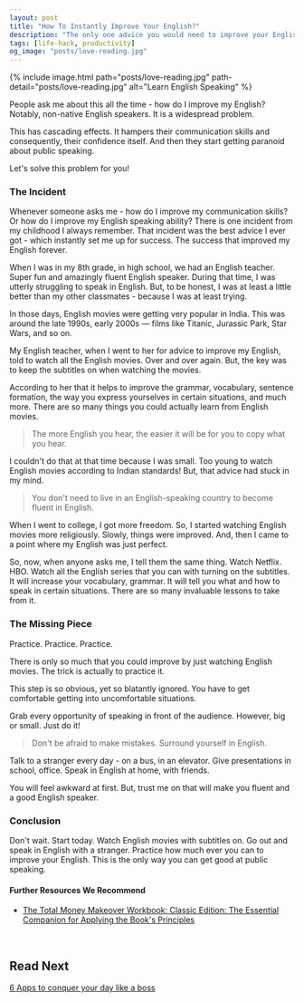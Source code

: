 ```yaml
---
layout: post
title: "How To Instantly Improve Your English?"
description: "The only one advice you would need to improve your English Speaking instantly."
tags: [life-hack, productivity]
og_image: "posts/love-reading.jpg"
---
```


{% include image.html path="posts/love-reading.jpg" path-detail="posts/love-reading.jpg" alt="Learn English Speaking" %}

People ask me about this all the time - how do I improve my English? Notably, non-native English speakers. It is a widespread problem.

This has cascading effects. It hampers their communication skills and consequently, their confidence itself. And then they start getting paranoid about public speaking.

Let's solve this problem for you!

### The Incident

Whenever someone asks me - how do I improve my communication skills? Or how do I improve my English speaking ability? There is one incident from my childhood I always remember. That incident was the best advice I ever got - which instantly set me up for success. The success that improved my English forever.

When I was in my 8th grade, in high school, we had an English teacher. Super fun and amazingly fluent English speaker. During that time, I was utterly struggling to speak in English. But, to be honest, I was at least a little better than my other classmates - because I was at least trying.

In those days, English movies were getting very popular in India. This was around the late 1990s, early 2000s — films like Titanic, Jurassic Park, Star Wars, and so on.

My English teacher, when I went to her for advice to improve my English, told to watch all the English movies. Over and over again. But, the key was to keep the subtitles on when watching the movies.

According to her that it helps to improve the grammar, vocabulary, sentence formation, the way you express yourselves in certain situations, and much more. There are so many things you could actually learn from English movies.

> The more English you hear, the easier it will be for you to copy what you hear.

I couldn't do that at that time because I was small. Too young to watch English movies according to Indian standards! But, that advice had stuck in my mind.

> You don't need to live in an English-speaking country to become fluent in English.

When I went to college, I got more freedom. So, I started watching English movies more religiously. Slowly, things were improved. And, then I came to a point where my English was just perfect. 

So, now, when anyone asks me, I tell them the same thing. Watch Netflix. HBO. Watch all the English series that you can with turning on the subtitles. It will increase your vocabulary, grammar. It will tell you what and how to speak in certain situations. There are so many invaluable lessons to take from it.

### The Missing Piece

Practice. Practice. Practice.

There is only so much that you could improve by just watching English movies. The trick is actually to practice it.

This step is so obvious, yet so blatantly ignored. You have to get comfortable getting into uncomfortable situations. 

Grab every opportunity of speaking in front of the audience. However, big or small. Just do it!

> Don't be afraid to make mistakes. Surround yourself in English.

Talk to a stranger every day - on a bus, in an elevator. Give presentations in school, office. Speak in English at home, with friends. 

You will feel awkward at first. But, trust me on that will make you fluent and a good English speaker.


### Conclusion

Don't wait. Start today. Watch English movies with subtitles on. Go out and speak in English with a stranger. Practice how much ever you can to improve your English. This is the only way you can get good at public speaking.


#### Further Resources We Recommend

- [The Total Money Makeover Workbook: Classic Edition: The Essential Companion for Applying the Book's Principles](https://amzn.to/2TxnUof)

<br>

## Read Next

[6 Apps to conquer your day like a boss](http://ngninja.com/posts/productivity-apps)